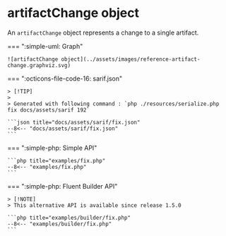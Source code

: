 <!-- markdownlint-disable MD013 -->
# artifactChange object

An `artifactChange` object represents a change to a single artifact.

=== ":simple-uml: Graph"

    ![artifactChange object](../assets/images/reference-artifact-change.graphviz.svg)

=== ":octicons-file-code-16: sarif.json"

    > [!TIP]
    >
    > Generated with following command : `php ./resources/serialize.php fix docs/assets/sarif 192`

    ```json title="docs/assets/sarif/fix.json"
    --8<-- "docs/assets/sarif/fix.json"
    ```

=== ":simple-php: Simple API"

    ```php title="examples/fix.php"
    --8<-- "examples/fix.php"
    ```

=== ":simple-php: Fluent Builder API"

    > [!NOTE]
    > This alternative API is available since release 1.5.0

    ```php title="examples/builder/fix.php"
    --8<-- "examples/builder/fix.php"
    ```
